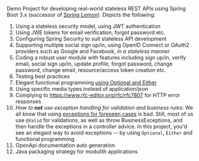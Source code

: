 Demo Project for developing real-world stateless REST APIs using Spring Boot 3.x (successor
of [Spring Lemon](https://github.com/naturalprogrammer/spring-lemon)). Depicts the following:

1. Using a stateless security model, using JWT authentication
2. Using JWE tokens for email verification, forgot password etc.
3. Configuring Spring Security to suit stateless API development
4. Supporting multiple social sign up/in, using OpenID Connect or OAuth2 providers such as Google and Facebook, *in a
   stateless manner*
5. Coding a robust user module with features including sign up/in, verify email, social sign up/in, update profile,
   forgot password, change password, change email, resource/access token creation etc.
6. Testing best practices
7. Elegant functional
   programming [using Optional and Either](https://dzone.com/articles/the-beauty-of-java-optional-and-either)
8. Using specific media types instead of application/json
9. Complying to https://www.rfc-editor.org/rfc/rfc7807 for HTTP error responses
10. *How to **not** use exception handling for validation and business rules*: We all know that
    using [exceptions for foreseen cases](https://reflectoring.io/business-exceptions/) is bad. Still, most of us
    use `@Valid` for validations, as well
    as throw BusinessExceptions, and then handle the exceptions in a controller advice. In this project, you'd see an
    elegant way to avoid exceptions -- by using `Optional`, `Either` and functional programming.
11. OpenApi documentation auto generation
12. Java packaging strategy for modulith applications
